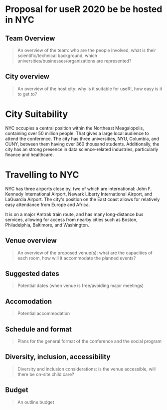 # Proposal for useR 2020 be be hosted in NYC

## Team Overview

> An overview of the team: who are the people involved, what is their scientific/technical background, which universities/businesses/organizations are represented?



## City overview

> An overview of the host city: why is it suitable for useR!, how easy is it to get to?

# City Suitability

NYC occupies a central position within the Northeast Meagalopolis, containing over 50 million people. That gives a large local audience to attend the conference. The city has three universities, NYU, Columbia, and CUNY, between them having over 360 thousand students. Additionally, the city has an strong presence in data science-related industries, particularly finance and healthcare.

# Travelling to NYC

NYC has three airports close by, two of which are international: John F. Kennedy International Airport, Newark Liberty International Airport, and LaGuardia Airport. The city's position on the East coast allows for relatively easy attendance from Europe and Africa.

It is on a major Amtrak train route, and has many long-distance bus services, allowing for access from nearby cities such as Boston, Philadelphia, Baltimore, and Washington.


## Venue overview

> An overview of the proposed venue(s): what are the capacities of each room, how will it accommodate the planned events?



## Suggested dates

> Potential dates (when venue is free/avoiding major meetings)



## Accomodation

> Potential accommodation



## Schedule and format

> Plans for the general format of the conference and the social program



## Diversity, inclusion, accessibility

> Diversity and inclusion considerations: is the venue accessible, will there be on-site child care?




## Budget

> An outline budget


